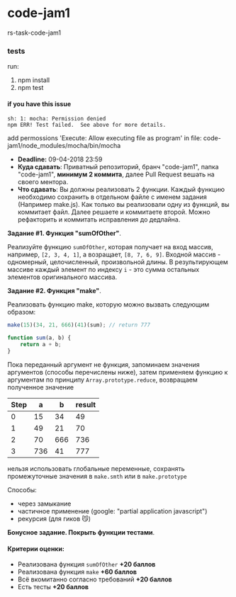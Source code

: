 # code-jam1
rs-task-code-jam1

###  tests
run:
  1) npm install
  2) npm test

#### if you have this issue 
```
sh: 1: mocha: Permission denied
npm ERR! Test failed.  See above for more details.

```
add permossions 'Execute: Allow executing file as program' in file:
code-jam1/node_modules/mocha/bin/mocha




- **Deadline:** 09-04-2018 23:59 
- **Куда сдавать**: Приватный репозиторий, бранч "code-jam1", папка "code-jam1", **минимум 2 коммита**, далее Pull Request вешать на своего ментора.
- **Что сдавать**: Вы должны реализовать 2 функции. Каждый функцию необходимо сохранить в отдельном файле с именем задания (Например make.js). Как только вы реализовали одну из функций, вы коммитает файл. Далее решаете и коммитаете второй. Можно рефакторить и коммитать исправления до дедлайна.

**Задание #1. Функция "sumOfOther"**.

Реализуйте функцию  `sumOfOther`, которая получает на вход массив, например, `[2, 3, 4, 1]`, а возращает, `[8, 7, 6, 9]`. Входной массив - одномерный, целочисленный, произвольной длины. 
В результирующем массиве каждый элемент по индексу `i` - это сумма остальных элементов оригинального массива. 

**Задание #2. Функция "make"**.

Реализовать функцию make, которую можно вызвать следующим образом:

```javascript
make(15)(34, 21, 666)(41)(sum); // return 777

function sum(a, b) {
    return a + b;
}

```
Пока переданный аргумент не функция, запоминаем значения аргументов (способы перечислены ниже), затем применяем функцию к аргументам по принципу `Array.prototype.reduce`, возвращаем полученное значение

Step | a    | b    | result
---- | ---- | ---- | ----
  0  |  15  |  34  |  49
  1  |  49  |  21  |  70
  2  |  70  |  666 |  736
  3  |  736 |  41  |  777

нельзя использовать глобальные переменные, сохранять промежуточные значения в `make.smth` или в `make.prototype`

Cпособы:
* через замыкание
* частичное применение (google: "partial application javascript")
* рекурсия (для гиков :smirk_cat:)

**Бонусное задание. Покрыть функции тестами**.

#### Критерии оценки:
- Реализована функция `sumOfOther` **+20 баллов**
- Реализована функция `make` **+60 баллов**
- Всё вкомитанно согласно требований **+20 баллов**
- Есть тесты **+20 баллов**
